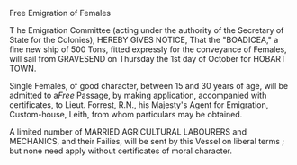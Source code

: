 Free Emigration of FemalesT he Emigration Committee  (acting under the authority of the Secretary of State for the Colonies), HEREBY GIVES NOTICE, That the "BOADICEA," a fine new ship of 500 Tons, fitted expressly for the conveyance of Females, will sail from GRAVESEND on Thursday  the 1st day of October  for HOBART TOWN.Single Females, of good character, between 15 and 30 years of age, will be admitted to a*Free*  Passage, by making application, accompanied with certificates, to Lieut. Forrest, R.N., his Majesty's Agent for Emigration, Custom-house, Leith, from whom particulars may be obtained.A limited number of MARRIED AGRICULTURAL LABOURERS and MECHANICS, and their Failies, will be sent by this Vessel on liberal terms ; but none need apply without certificates of moral character.